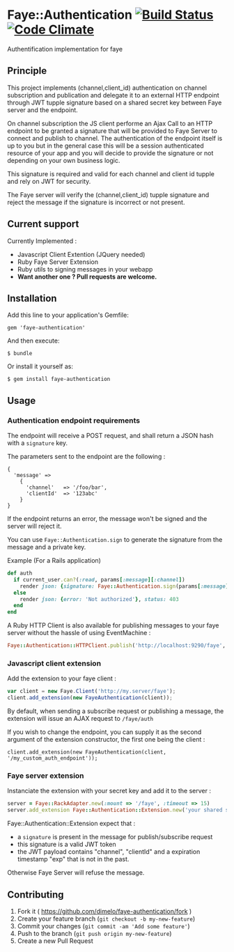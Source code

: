 # Faye::Authentication [![Build Status](https://travis-ci.org/dimelo/faye-authentication.svg?branch=master)](https://travis-ci.org/dimelo/faye-authentication) [![Code Climate](https://codeclimate.com/github/dimelo/faye-authentication.png)](https://codeclimate.com/github/dimelo/faye-authentication)

Authentification implementation for faye

## Principle

This project implements (channel,client_id) authentication on channel subscription and publication and delegate it to an external HTTP endpoint through JWT tupple signature based on a shared secret key between Faye server and the endpoint.

On channel subscription the JS client performe an Ajax Call to an HTTP endpoint to be granted a signature that will be provided to Faye Server to connect and publish to channel. The authentication of the endpoint itself is up to you but in the general case this will be a session authenticated resource of your app and you will decide to provide the signature or not depending on your own business logic. 

This signature is required and valid for each channel and client id tupple and rely on JWT for security.
 
The Faye server will verify the (channel,client_id) tupple signature and reject the message if the signature 
is incorrect or not present.

## Current support

Currently Implemented :
  - Javascript Client Extention (JQuery needed)
  - Ruby Faye Server Extension
  - Ruby utils to signing messages in your webapp
  - **Want another one ? Pull requests are welcome.**

## Installation

Add this line to your application's Gemfile:

    gem 'faye-authentication'

And then execute:

    $ bundle

Or install it yourself as:

    $ gem install faye-authentication

## Usage

### Authentication endpoint requirements

The endpoint will receive a POST request, and shall return a JSON hash with a ``signature`` key.

The parameters sent to the endpoint are the following :

````
{
  'message' =>
    {
      'channel'   => '/foo/bar',
      'clientId'  => '123abc'
    }
}
````

If the endpoint returns an error, the message won't be signed and the server will reject it.

You can use ``Faye::Authentication.sign`` to generate the signature from the message and a private key.

Example (For a Rails application)

````ruby
def auth
  if current_user.can?(:read, params[:message][:channel])
    render json: {signature: Faye::Authentication.sign(params[:message].slice(:channel,:clientId), 'your shared secret key')}
  else
    render json: {error: 'Not authorized'}, status: 403
  end
end

````

A Ruby HTTP Client is also available for publishing messages to your faye server
without the hassle of using EventMachine :

````ruby
Faye::Authentication::HTTPClient.publish('http://localhost:9290/faye', '/channel', 'data', 'your private key')
````
### Javascript client extension

Add the extension to your faye client :

````javascript
var client = new Faye.Client('http://my.server/faye');
client.add_extension(new FayeAuthentication(client));
````

By default, when sending a subscribe request or publishing a message, the extension
will issue an AJAX request to ``/faye/auth``

If you wish to change the endpoint, you can supply it as the second argument of the extension constructor, the first one being the client :

    client.add_extension(new FayeAuthentication(client, '/my_custom_auth_endpoint'));

### Faye server extension

Instanciate the extension with your secret key and add it to the server :

````ruby
server = Faye::RackAdapter.new(:mount => '/faye', :timeout => 15)
server.add_extension Faye::Authentication::Extension.new('your shared secret key')
````

Faye::Authentication::Extension expect that :
- a ``signature`` is present in the message for publish/subscribe request
- this signature is a valid JWT token
- the JWT payload contains "channel", "clientId" and a expiration timestamp "exp" that is not in the past.

Otherwise Faye Server will refuse the message.

## Contributing

1. Fork it ( https://github.com/dimelo/faye-authentication/fork )
2. Create your feature branch (`git checkout -b my-new-feature`)
3. Commit your changes (`git commit -am 'Add some feature'`)
4. Push to the branch (`git push origin my-new-feature`)
5. Create a new Pull Request
